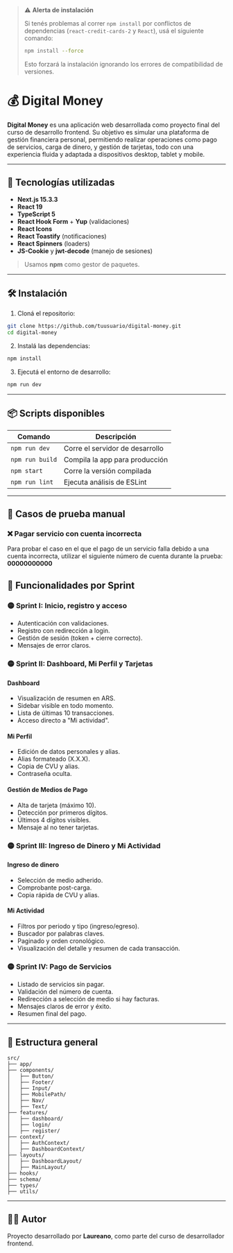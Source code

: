> ⚠️ **Alerta de instalación**
>
> Si tenés problemas al correr `npm install` por conflictos de dependencias (`react-credit-cards-2` y `React`), usá el siguiente comando:
>
> ```bash
> npm install --force
> ```
>
> Esto forzará la instalación ignorando los errores de compatibilidad de versiones.

# 💰 Digital Money

**Digital Money** es una aplicación web desarrollada como proyecto final del curso de desarrollo frontend. Su objetivo es simular una plataforma de gestión financiera personal, permitiendo realizar operaciones como pago de servicios, carga de dinero, y gestión de tarjetas, todo con una experiencia fluida y adaptada a dispositivos desktop, tablet y mobile.

---

## 🚀 Tecnologías utilizadas

- **Next.js 15.3.3**
- **React 19**
- **TypeScript 5**
- **React Hook Form** + **Yup** (validaciones)
- **React Icons**
- **React Toastify** (notificaciones)
- **React Spinners** (loaders)
- **JS-Cookie** y **jwt-decode** (manejo de sesiones)

> Usamos **npm** como gestor de paquetes.

---

## 🛠️ Instalación

1. Cloná el repositorio:

```bash
git clone https://github.com/tuusuario/digital-money.git
cd digital-money
```

2. Instalá las dependencias:

```bash
npm install
```

3. Ejecutá el entorno de desarrollo:

```bash
npm run dev
```

---

## 📦 Scripts disponibles

| Comando         | Descripción                     |
| --------------- | ------------------------------- |
| `npm run dev`   | Corre el servidor de desarrollo |
| `npm run build` | Compila la app para producción  |
| `npm start`     | Corre la versión compilada      |
| `npm run lint`  | Ejecuta análisis de ESLint      |

---

## 🔧 Casos de prueba manual

### ❌ Pagar servicio con cuenta incorrecta

Para probar el caso en el que el pago de un servicio falla debido a una cuenta incorrecta, utilizar el siguiente número de cuenta durante la prueba: **00000000000**

## 📐 Funcionalidades por Sprint

### 🟡 Sprint I: Inicio, registro y acceso

- Autenticación con validaciones.
- Registro con redirección a login.
- Gestión de sesión (token + cierre correcto).
- Mensajes de error claros.

### 🟡 Sprint II: Dashboard, Mi Perfil y Tarjetas

#### Dashboard

- Visualización de resumen en ARS.
- Sidebar visible en todo momento.
- Lista de últimas 10 transacciones.
- Acceso directo a "Mi actividad".

#### Mi Perfil

- Edición de datos personales y alias.
- Alias formateado (X.X.X).
- Copia de CVU y alias.
- Contraseña oculta.

#### Gestión de Medios de Pago

- Alta de tarjeta (máximo 10).
- Detección por primeros dígitos.
- Últimos 4 dígitos visibles.
- Mensaje al no tener tarjetas.

### 🟡 Sprint III: Ingreso de Dinero y Mi Actividad

#### Ingreso de dinero

- Selección de medio adherido.
- Comprobante post-carga.
- Copia rápida de CVU y alias.

#### Mi Actividad

- Filtros por periodo y tipo (ingreso/egreso).
- Buscador por palabras claves.
- Paginado y orden cronológico.
- Visualización del detalle y resumen de cada transacción.

### 🟡 Sprint IV: Pago de Servicios

- Listado de servicios sin pagar.
- Validación del número de cuenta.
- Redirección a selección de medio si hay facturas.
- Mensajes claros de error y éxito.
- Resumen final del pago.

---

## 📁 Estructura general

```
src/
├── app/
├── components/
│   ├── Button/
│   ├── Footer/
│   ├── Input/
│   ├── MobilePath/
│   ├── Nav/
│   ├── Text/
├── features/
│   ├── dashboard/
│   ├── login/
│   ├── register/
├── context/
│   ├── AuthContext/
│   ├── DashboardContext/
├── layouts/
│   ├── DashboardLayout/
│   ├── MainLayout/
├── hooks/
├── schema/
├── types/
├── utils/
```

---

## 👨‍💻 Autor

Proyecto desarrollado por **Laureano**, como parte del curso de desarrollador frontend.
